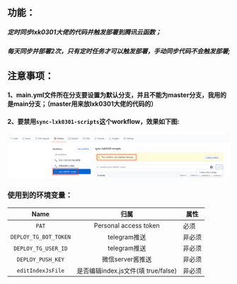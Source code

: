## 功能：
##### 定时同步lxk0301大佬的代码并触发部署到腾讯云函数；
##### 每天同步并部署2次，只有定时任务才可以触发部署，手动同步代码不会触发部署;
## 注意事项：
#### 1、main.yml文件所在分支要设置为默认分支，并且不能为master分支，我用的是main分支；（master用来放lxk0301大佬的代码的）
#### 2、要禁用`sync-lxk0301-scripts`这个workflow，效果如下图:
![img_1.png](icon/img_1.png)

### 使用到的环境变量：
| Name                          |   归属                  | 属性        |
| :---------------------:       | :----------:           | --------- | 
| `PAT`                         |Personal access token   | 必须 | 
| `DEPLOY_TG_BOT_TOKEN`         |telegram推送             | 非必须 |
| `DEPLOY_TG_USER_ID`           |telegram推送             | 非必须 |
| `DEPLOY_PUSH_KEY`             |微信server酱推送          | 非必须 |
| `editIndexJsFile`             |是否编辑index.js文件(填 true/false)      | 非必须 | 
